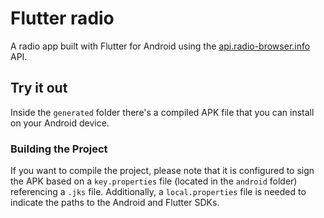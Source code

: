 # Flutter radio

A radio app built with Flutter for Android using the [api.radio-browser.info](https://api.radio-browser.info) API.

## Try it out

Inside the `generated` folder there's a compiled APK file that you can install on your Android device.

### Building the Project

If you want to compile the project, please note that it is configured to sign the APK based on a `key.properties` file (located in the `android` folder) referencing a `.jks` file. Additionally, a `local.properties` file is needed to indicate the paths to the Android and Flutter SDKs.